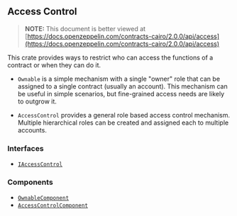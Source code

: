 ## Access Control

> **NOTE:** This document is better viewed at [https://docs.openzeppelin.com/contracts-cairo/2.0.0/api/access](https://docs.openzeppelin.com/contracts-cairo/2.0.0/api/access)

This crate provides ways to restrict who can access the functions of a contract or when they can do it.

- `Ownable` is a simple mechanism with a single "owner" role that can be assigned to a single contract (usually an
account). This mechanism can be useful in simple scenarios, but fine-grained access needs are likely to outgrow it.

- `AccessControl` provides a general role based access control mechanism. Multiple hierarchical roles can be created
and assigned each to multiple accounts.

### Interfaces

- [`IAccessControl`](https://docs.openzeppelin.com/contracts-cairo/2.0.0/api/access#IAccessControl)

### Components

- [`OwnableComponent`](https://docs.openzeppelin.com/contracts-cairo/2.0.0/api/access#OwnableComponent)
- [`AccessControlComponent`](https://docs.openzeppelin.com/contracts-cairo/2.0.0/api/access#AccessControlComponent)
